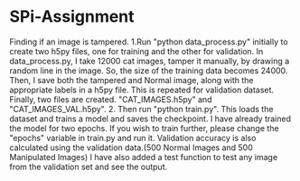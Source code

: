 # SPi-Assignment
Finding if an image is tampered.
1.Run "python data_process.py" initially to create two h5py files, one for training and the other for validation.
  In data_process.py, I take 12000 cat images, tamper it manually, by drawing a random line in the image. So, the size of the training data becomes 24000.
  Then, I save both the tampered and Normal image, along with the appropriate labels in a h5py file. This is repeated for validation dataset.
  Finally, two files are created. "CAT_IMAGES.h5py" and "CAT_IMAGES_VAL.h5py".
2. Then run "python train.py". This loads the dataset and trains a model and saves the checkpoint. I have already trained the model for two epochs.
   If you wish to train further, please change the "epochs" variable in train.py and run it. Validation accuracy is also calculated using the validation
   data.(500 Normal Images and 500 Manipulated Images)
   I have also added a test function to test any image from the validation set and see the output.

